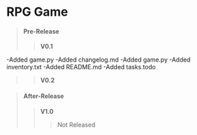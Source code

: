 # RPG Game

>#### Pre-Release
>>**V0.1**

-Added game.py
-Added changelog.md
-Added game.py
-Added inventory.txt
-Added README.md
-Added tasks.todo

>>**V0.2**

>#### After-Release
>>**V1.0**
>>>Not Released
